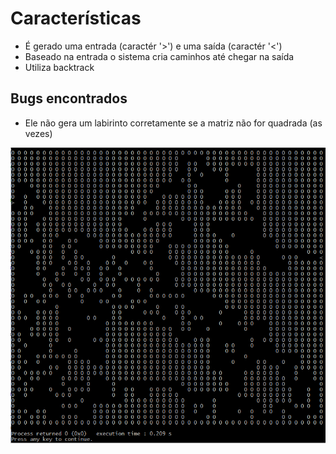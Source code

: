 # Características

* É gerado uma entrada (caractér '>') e uma saída (caractér '<') 
* Baseado na entrada o sistema cria caminhos até chegar na saída
* Utiliza backtrack

## Bugs encontrados

* Ele não gera um labirinto corretamente se a matriz não for quadrada (as vezes)


![Foto do labirinto](./screenshot.png)
